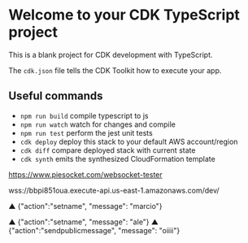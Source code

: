 # Welcome to your CDK TypeScript project

This is a blank project for CDK development with TypeScript.

The `cdk.json` file tells the CDK Toolkit how to execute your app.

## Useful commands

* `npm run build`   compile typescript to js
* `npm run watch`   watch for changes and compile
* `npm run test`    perform the jest unit tests
* `cdk deploy`      deploy this stack to your default AWS account/region
* `cdk diff`        compare deployed stack with current state
* `cdk synth`       emits the synthesized CloudFormation template


https://www.piesocket.com/websocket-tester

wss://bbpi851oua.execute-api.us-east-1.amazonaws.com/dev/

▲ {"action":"setname", "message": "marcio"}

▲ {"action":"setname", "message": "ale"}
▲ {"action":"sendpublicmessage", "message": "oiiii"}
